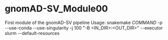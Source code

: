 # gnomAD-SV_Module00
First module of the gnomAD-SV pipeline
Usage:
snakemake *COMMAND* -p --use-conda --use-singularity -j 100 "-B <IN_DIR>:<OUT_DIR>" --executor slurm --default-resources
